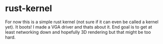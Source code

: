 # rust-kernel

For now this is a simple rust kernel (not sure if it can even be called a kernel yet). It boots! I made a VGA driver and thats about it. End goal is to get at least networking down and hopefully 3D rendering but that might be too hard.
